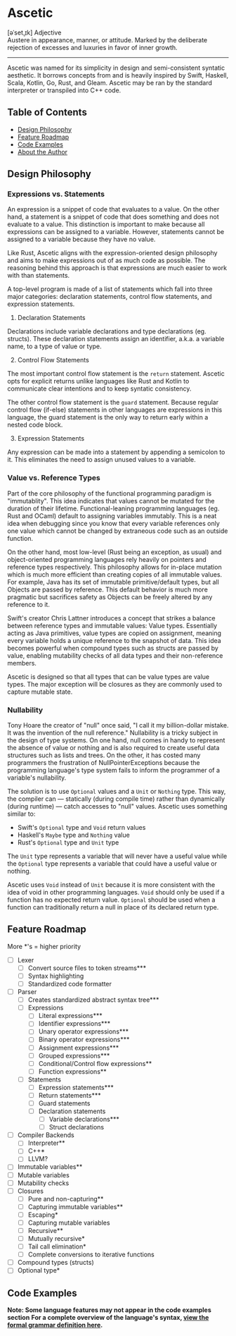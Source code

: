 # Ascetic
[əˈset̬.ɪk] Adjective  
Austere in appearance, manner, or attitude. 
Marked by the deliberate rejection of excesses and luxuries in favor of inner growth.

---

Ascetic was named for its simplicity in design and semi-consistent syntatic aesthetic. 
It borrows concepts from and is heavily inspired by Swift, Haskell, Scala, Kotlin, Go, Rust, and Gleam. 
Ascetic may be ran by the standard interpreter or transpiled into C++ code. 

## Table of Contents

<!-- no toc -->
- [Design Philosophy](#design-philosophy)
- [Feature Roadmap](#feature-roadmap)
- [Code Examples](#code-examples)
- [About the Author](#about-the-author)

## Design Philosophy

### Expressions vs. Statements
An expression is a snippet of code that evaluates to a value. 
On the other hand, a statement is a snippet of code that does something and does not evaluate to a value. 
This distinction is important to make because all expressions can be assigned to a variable. 
However, statements cannot be assigned to a variable because they have no value.  

Like Rust, Ascetic aligns with the expression-oriented design philosophy and aims to make expressions out of as much code as possible. 
The reasoning behind this approach is that expressions are much easier to work with than statements. 

A top-level program is made of a list of statements which fall into three major categories:
declaration statements, control flow statements, and expression statements.

1. Declaration Statements  

Declarations include variable declarations and type declarations (eg. structs). 
These declaration statements assign an identifier, a.k.a. a variable name, to a type of value or type.

2. Control Flow Statements

The most important control flow statement is the `return` statement. 
Ascetic opts for explicit returns unlike languages like Rust and Kotlin to communicate clear intentions and to keep syntatic consistency.  

The other control flow statement is the `guard` statement. 
Because regular control flow (if-else) statements in other languages are expressions in this language, the guard statement is the only way to return early within a nested code block.

3. Expression Statements  

Any expression can be made into a statement by appending a semicolon to it. 
This eliminates the need to assign unused values to a variable.

### Value vs. Reference Types
Part of the core philosophy of the functional programming paradigm is "immutablity". 
This idea indicates that values cannot be mutated for the duration of their lifetime.
Functional-leaning programming languages (eg. Rust and OCaml) default to assigning variables immutably. 
This is a neat idea when debugging since you know that every variable references only one value which cannot be changed by extraneous code such as an outside function.

On the other hand, most low-level (Rust being an exception, as usual) and object-oriented programming languages rely heavily on pointers and reference types respectively. 
This philosophy allows for in-place mutation which is much more efficient than creating copies of all immutable values.
For example, Java has its set of immutable primitive/default types, but all Objects are passed by reference. 
This default behavior is much more pragmatic but sacrifices safety as Objects can be freely altered by any reference to it.

Swift's creator Chris Lattner introduces a concept that strikes a balance between reference types and immutable values: Value types.
Essentially acting as Java primitives, value types are copied on assignment, meaning every variable holds a unique reference to the snapshot of data. 
This idea becomes powerful when compound types such as structs are passed by value, enabling mutability checks of all data types and their non-reference members. 

Ascetic is designed so that all types that can be value types are value types. 
The major exception will be closures as they are commonly used to capture mutable state. 

### Nullability
Tony Hoare the creator of "null" once said, "I call it my billion-dollar mistake. It was the invention of the null reference." 
Nullability is a tricky subject in the design of type systems. 
On one hand, null comes in handy to represent the absence of value or nothing and is also required to create useful data structures such as lists and trees.
On the other, it has costed many programmers the frustration of NullPointerExceptions because the programming language's type system fails to inform the programmer of a variable's nullability.  

The solution is to use `Optional` values and a `Unit` or `Nothing` type. 
This way, the compiler can — statically (during compile time) rather than dynamically (during runtime) — catch accesses to "null" values.
Ascetic uses something similar to:
- Swift's `Optional` type and `Void` return values
- Haskell's `Maybe` type and `Nothing` value
- Rust's `Optional` type and `Unit` type

The `Unit` type represents a variable that will never have a useful value while the `Optional` type represents a variable that could have a useful value or nothing.

Ascetic uses `Void` instead of `Unit` because it is more consistent with the idea of void in other programming languages. 
`Void` should only be used if a function has no expected return value. 
`Optional` should be used when a function can traditionally return a null in place of its declared return type.

<!-- 

### Error Handling 

### Protocols/Interfaces vs. Inheritance

Swift protocols (or interfaces in other languages) are contracts that structures may fulfill. 
Ascetic aims to offer something with the portability of Swift protocols but also features of abstract classes. 
While inheritance can theoretically do everything protocols can, the orthogonality of protocol composition offers a more concise and flat (as opposed to nested) way of requesting values that fulfill multiple contracts. 

Ascetic's structs are also final meaning structs may not extend/inherent from other structs. 
This promotes the philosophy of using protocols for both contracts and repeated code.

-->

## Feature Roadmap
More *'s = higher priority

- [ ] Lexer
  - [ ] Convert source files to token streams***
  - [ ] Syntax highlighting
  - [ ] Standardized code formatter
- [ ] Parser
  - [ ] Creates standardized abstract syntax tree***
  - [ ] Expressions
    - [ ] Literal expressions***
    - [ ] Identifier expressions***
    - [ ] Unary operator expressions***
    - [ ] Binary operator expressions***
    - [ ] Assignment expressions***
    - [ ] Grouped expressions***
    - [ ] Conditional/Control flow expressions**
    - [ ] Function expressions**
  - [ ] Statements
    - [ ] Expression statements***
    - [ ] Return statements***
    - [ ] Guard statements
    - [ ] Declaration statements
      - [ ] Variable declarations***
      - [ ] Struct declarations
- [ ] Compiler Backends
  - [ ] Interpreter**
  - [ ] C++*
  - [ ] LLVM?

- [ ] Immutable variables**
- [ ] Mutable variables
- [ ] Mutability checks
- [ ] Closures
  - [ ] Pure and non-capturing**
  - [ ] Capturing immutable variables**
  - [ ] Escaping*
  - [ ] Capturing mutable variables
  - [ ] Recursive** <!-- https://tour.gleam.run/everything/#flow-control-recursion -->
  - [ ] Mutually recursive*
  - [ ] Tail call elimination* <!-- be aware of stack traces during TCO https://stackoverflow.com/a/32178162-->
  - [ ] Complete conversions to iterative functions <!-- Trampoline? https://java-design-patterns.com/patterns/trampoline/#detailed-explanation-of-trampoline-pattern-with-real-world-examples -->
- [ ] Compound types (structs)
- [ ] Optional type*

<!--

---
- [ ] Array/List collection
- [ ] Enums
- [ ] Generics
- [ ] Protocols

- [ ] Modules (gleam module system)
- [ ] A standard library (start with transferring builtins)
  - [ ] Collections Module
  - [ ] Foreign Function Interface Module
  - [ ] Filesystem Module
  - [ ] Graphics Module
  - [ ] GUI Module
  - [ ] Networking Module
  - [ ] Audio Module
  - [ ] Type Reflection Module
  - [ ] Memory Management Module

-->

## Code Examples
**Note: Some language features may not appear in the code examples section**
**For a complete overview of the language's syntax, [view the formal grammar definition here](grammar.md).**

